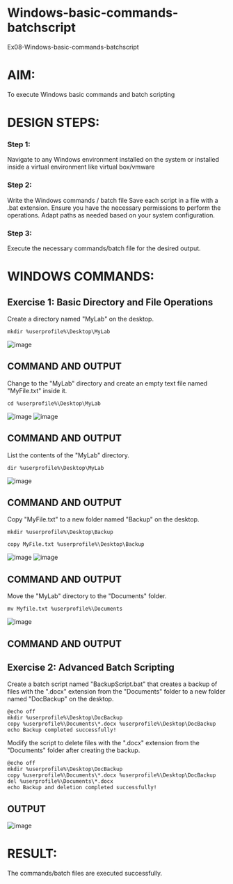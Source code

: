 # Windows-basic-commands-batchscript
Ex08-Windows-basic-commands-batchscript

# AIM:
To execute Windows basic commands and batch scripting

# DESIGN STEPS:

### Step 1:

Navigate to any Windows environment installed on the system or installed inside a virtual environment like virtual box/vmware 

### Step 2:

Write the Windows commands / batch file
Save each script in a file with a .bat extension.
Ensure you have the necessary permissions to perform the operations.
Adapt paths as needed based on your system configuration.
### Step 3:

Execute the necessary commands/batch file for the desired output. 




# WINDOWS COMMANDS:
## Exercise 1: Basic Directory and File Operations
Create a directory named "MyLab" on the desktop.
```
mkdir %userprofile%\Desktop\MyLab
```
![image](https://github.com/Kamal-Raj-A/Windows-basic-commands-batchscript/assets/145742556/88934ef7-61d9-4d38-8bb5-acb28102092f)


## COMMAND AND OUTPUT

Change to the "MyLab" directory and create an empty text file named "MyFile.txt" inside it.
```
cd %userprofile%\Desktop\MyLab
```
![image](https://github.com/Kamal-Raj-A/Windows-basic-commands-batchscript/assets/145742556/815bbd8b-5aa7-4a85-9464-8e932c08da95)
![image](https://github.com/Kamal-Raj-A/Windows-basic-commands-batchscript/assets/145742556/438cf7cf-5ec6-4c41-92c2-d1315208b55f)


## COMMAND AND OUTPUT

List the contents of the "MyLab" directory.
```
dir %userprofile%\Desktop\MyLab
```
![image](https://github.com/Kamal-Raj-A/Windows-basic-commands-batchscript/assets/145742556/d4845d17-ac2f-408f-a1b9-045c473ca93a)



## COMMAND AND OUTPUT

Copy "MyFile.txt" to a new folder named "Backup" on the desktop.
```
mkdir %userprofile%\Desktop\Backup

copy MyFile.txt %userprofile%\Desktop\Backup
```
![image](https://github.com/Kamal-Raj-A/Windows-basic-commands-batchscript/assets/145742556/15572011-cd8c-44f4-a19d-9ad7321e37a5)
![image](https://github.com/Kamal-Raj-A/Windows-basic-commands-batchscript/assets/145742556/02f5e392-fb08-4ddd-9258-459225120f3f)


## COMMAND AND OUTPUT

Move the "MyLab" directory to the "Documents" folder.
```
mv Myfile.txt %userprofile%\Documents
```
![image](https://github.com/Kamal-Raj-A/Windows-basic-commands-batchscript/assets/145742556/0d37a654-4787-41a5-9f50-51d6cf80d3bc)



## COMMAND AND OUTPUT


## Exercise 2: Advanced Batch Scripting
Create a batch script named "BackupScript.bat" that creates a backup of files with the ".docx" extension from the "Documents" folder to a new folder named "DocBackup" on the desktop.
```
@echo off
mkdir %userprofile%\Desktop\DocBackup
copy %userprofile%\Documents\*.docx %userprofile%\Desktop\DocBackup
echo Backup completed successfully!
```
Modify the script to delete files with the ".docx" extension from the "Documents" folder after creating the backup.
```
@echo off
mkdir %userprofile%\Desktop\DocBackup
copy %userprofile%\Documents\*.docx %userprofile%\Desktop\DocBackup
del %userprofile%\Documents\*.docx
echo Backup and deletion completed successfully!
```
## OUTPUT
![image](https://github.com/Kamal-Raj-A/Windows-basic-commands-batchscript/assets/145742556/aafb2e10-7a0a-4ea9-99f9-529dc2932974)
# RESULT:
The commands/batch files are executed successfully.

